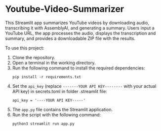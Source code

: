 # Youtube-Video-Summarizer
This Streamlit app summarizes YouTube videos by downloading audio, transcribing it with AssemblyAI, and generating a summary. Users input a YouTube URL, the app processes the audio, displays the transcription and summary, and provides a downloadable ZIP file with the results.

To use this project:

1. Clone the repository.
2. Open a terminal in the working directory.
3. Run the following command to install the required dependencies:
    ```
    pip install -r requirements.txt
    ```
4. Set the `api_key` (replace `-------YOUR API KEY--------` with your actual API key) in secrets.toml in folder .streamlit file:
    ```
   api_key = '----YOUR API KEY-----'
    ```
5. The `app.py` file contains the Streamlit application.
6. Run the script with the following command:
    ```
    python3 streamlit run app.py
    ```
